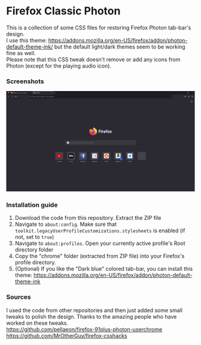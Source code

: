 # Firefox Classic Photon
This is a collection of some CSS files for restoring Firefox Photon tab-bar's design.  
I use this theme: https://addons.mozilla.org/en-US/firefox/addon/photon-default-theme-ink/ but the default light/dark themes seem to be working fine as well.  
Please note that this CSS tweak doesn't remove or add any icons from Photon (except for the playing audio icon).

### Screenshots
![Image of Yaktocat](https://github.com/dceban1998/Firefox-Classic-Photon/blob/main/Firefox%20Classic%20Photon%20-%20Dark.png)

### Installation guide
1. Download the code from this repository. Extract the ZIP file
2. Navigate to `about:config`. Make sure that `toolkit.legacyUserProfileCustomizations.stylesheets` is enabled (if not, set to `true`)
3. Navigate to `about:profiles`. Open your currently active profile's Root directory folder
4. Copy the "chrome" folder (extracted from ZIP file) into your Firefox's profile directory.
5. (Optional) If you like the "Dark blue" colored tab-bar, you can install this theme: https://addons.mozilla.org/en-US/firefox/addon/photon-default-theme-ink

### Sources
I used the code from other repositories and then just added some small tweaks to polish the design. Thanks to the amazing people who have worked on these tweaks.    
https://github.com/pellaeon/firefox-91plus-photon-userchrome  
https://github.com/MrOtherGuy/firefox-csshacks
